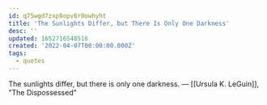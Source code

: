 ```yaml
---
id: q75wgd7zxp8opv6r0owhyht
title: 'The Sunlights Differ, but There Is Only One Darkness'
desc: ''
updated: 1652716548516
created: '2022-04-07T00:00:00.000Z'
tags:
  - quotes
---
```


The sunlights differ, but there is only one darkness.  — [[Ursula K. LeGuin]], "The Dispossessed"

